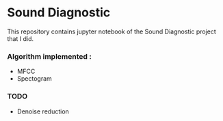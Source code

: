 # Sound Diagnostic

This repository contains jupyter notebook of the Sound Diagnostic project that I did.

### Algorithm implemented :

- MFCC
- Spectogram

### TODO 

- Denoise reduction
